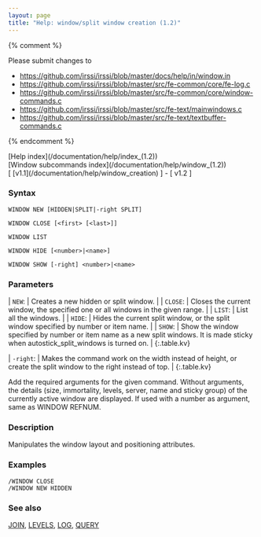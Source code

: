 ```yaml
---
layout: page
title: "Help: window/split window creation (1.2)"
---
```


{% comment %}

Please submit changes to
- https://github.com/irssi/irssi/blob/master/docs/help/in/window.in
- https://github.com/irssi/irssi/blob/master/src/fe-common/core/fe-log.c
- https://github.com/irssi/irssi/blob/master/src/fe-common/core/window-commands.c
- https://github.com/irssi/irssi/blob/master/src/fe-text/mainwindows.c
- https://github.com/irssi/irssi/blob/master/src/fe-text/textbuffer-commands.c


{% endcomment %}
<nav markdown="1">
[Help index](/documentation/help/index_(1.2))
</nav>

<nav markdown="1">
[Window subcommands index](/documentation/help/window_(1.2))
</nav>

<nav markdown="1">
[ [v1.1](/documentation/help/window_creation) ] - [ v1.2 ]
</nav>

### Syntax ###

<div class="highlight irssisyntax"><pre style="\-\-cmdlen:10ch"><code><span class="synB">WINDOW</span> <span class="synB">NEW</span> <span class="syn10">[<span class="syn">HIDDEN</span>|<span class="syn">SPLIT</span>|<span class="syn">-right</span> <span class="syn">SPLIT</span>]</span></code></pre></div>


<div class="highlight irssisyntax"><pre style="\-\-cmdlen:12ch"><code><span class="synB">WINDOW</span> <span class="synB">CLOSE</span> <span class="syn10">[<span class="syn09">&lt;first></span> <span class="syn14">[<span class="syn13">&lt;last></span>]</span>]</span></code></pre></div>


<div class="highlight irssisyntax"><pre style="\-\-cmdlen:10ch"><code><span class="synB">WINDOW</span> <span class="synB">LIST</span></code></pre></div>


<div class="highlight irssisyntax"><pre style="\-\-cmdlen:11ch"><code><span class="synB">WINDOW</span> <span class="synB">HIDE</span> <span class="syn10">[<span class="syn09">&lt;number></span>|<span class="syn09">&lt;name></span>]</span></code></pre></div>


<div class="highlight irssisyntax"><pre style="\-\-cmdlen:11ch"><code><span class="synB">WINDOW</span> <span class="synB">SHOW</span> <span class="syn10">[<span class="syn">-right</span>]</span> <span class="synB05">&lt;number></span>|<span class="synB05">&lt;name></span></code></pre></div>



### Parameters ###


| `NEW`: | Creates a new hidden or split window. |
| `CLOSE`: | Closes the current window, the specified one or all windows in the given range. |
| `LIST`: | List all the windows. |
| `HIDE`: | Hides the current split window, or the split window specified by number or item name. |
| `SHOW`: | Show the window specified by number or item name as a new split windows. It is made sticky when autostick_split_windows is turned on. |
{:.table.kv}


| `-right`: | Makes the command work on the width instead of height, or create the split window to the right instead of top. |
{:.table.kv}

   Add the required arguments for the given command. Without arguments, the details (size, immortality, levels, server, name and sticky group) of the currently active window are displayed. If used with a number as argument, same as WINDOW REFNUM.

### Description ###

Manipulates the window layout and positioning attributes.

### Examples ###

    /WINDOW CLOSE
    /WINDOW NEW HIDDEN

### See also ###
[JOIN](/documentation/help/join), [LEVELS](/documentation/help/levels), [LOG](/documentation/help/log), [QUERY](/documentation/help/query)

